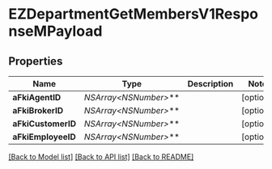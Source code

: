 # EZDepartmentGetMembersV1ResponseMPayload

## Properties
Name | Type | Description | Notes
------------ | ------------- | ------------- | -------------
**aFkiAgentID** | **NSArray&lt;NSNumber*&gt;*** |  | [optional] 
**aFkiBrokerID** | **NSArray&lt;NSNumber*&gt;*** |  | [optional] 
**aFkiCustomerID** | **NSArray&lt;NSNumber*&gt;*** |  | [optional] 
**aFkiEmployeeID** | **NSArray&lt;NSNumber*&gt;*** |  | [optional] 

[[Back to Model list]](../README.md#documentation-for-models) [[Back to API list]](../README.md#documentation-for-api-endpoints) [[Back to README]](../README.md)


